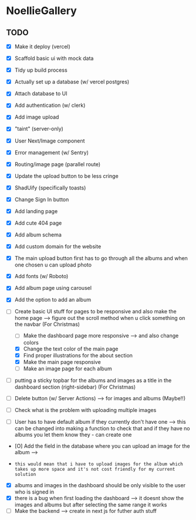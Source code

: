 # NoellieGallery 

## TODO

- [X] Make it deploy (vercel)
- [X] Scaffold basic ui with mock data
- [X] Tidy up build process
- [X] Actually set up a database (w/ vercel postgres)
- [X] Attach database to UI
- [X] Add authentication (w/ clerk)
- [X] Add image upload   
- [X] "taint" (server-only)
- [X] User Next/Image component
- [X] Error management (w/ Sentry)
- [X] Routing/image page (parallel route)
- [X] Update the upload button to be less cringe
- [X] ShadUify (specifically toasts)
- [X] Change Sign In button 
- [X] Add landing page 
- [X] Add cute 404 page 
- [X] Add album schema 
- [X] Add custom domain for the website 
- [X] The main upload button first has to go through all the albums and when one chosen u can upload photo
- [X] Add fonts (w/ Roboto)
- [X] Add album page using carousel
- [X] Add the option to add an album

- [ ] Create basic UI stuff for pages to be responsive and also make the home page --> figure out the scroll method when u click something on the navbar (For Christmas)
    - [ ] Make the dashboard page more responsive --> and also change colors
    - [X] Change the text color of the main page 
    - [X] Find proper illustrations for the about section
    - [X] Make the main page responsive 
    - [ ] Make an image page for each album
- [ ] putting a sticky topbar for the albums and images as a title in the dashboard section (right-sidebar) (For Christmas)



- [ ] Delete button (w/ Server Actions) --> for images and albums (Maybe!!)
- [ ] Check what is the problem with uploading multiple images
- [ ] User has to have default album if they currently don't have one --> this can be changed into making a function to check that and if they have no albums you let them know they - can create one  
- [O] Add the field in the database where you can upload an image for the album --> 
-     this would mean that i have to upload images for the album which takes up more space and it's not cost friendly for my current solution
- [X] albums and images in the dashboard should be only visible to the user who is signed in
- [X] there is a bug when first loading the dashboard --> it doesnt show the images and albums but after selecting the same range it works 
- [ ] Make the backend --> create in next js for futher auth stuff 
